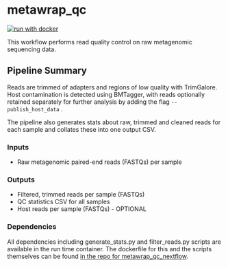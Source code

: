 # metawrap_qc

[![run with docker](https://img.shields.io/badge/run%20with-docker-0db7ed?labelColor=000000&logo=docker)](https://www.docker.com/)


This workflow performs read quality control on raw metagenomic sequencing data.

## Pipeline Summary
Reads are trimmed of adapters and regions of low quality with TrimGalore. Host contamination is detected using BMTagger, with reads optionally retained separately for further analysis by adding the flag `--publish_host_data` .

The pipeline also generates stats about raw, trimmed and cleaned reads for each sample and collates these into one output CSV.

### Inputs
- Raw metagenomic paired-end reads (FASTQs) per sample

### Outputs
- Filtered, trimmed reads per sample (FASTQs)
- QC statistics CSV for all samples
- Host reads per sample (FASTQs) - OPTIONAL


### Dependencies
All dependencies including generate_stats.py and filter_reads.py scripts are available in the run time container. The dockerfile for this and the scripts themselves can be found [in the repo for metawrap_qc_nextflow](https://gitlab.internal.sanger.ac.uk/sanger-pathogens/pipelines/metawrap_qc_nextflow).


